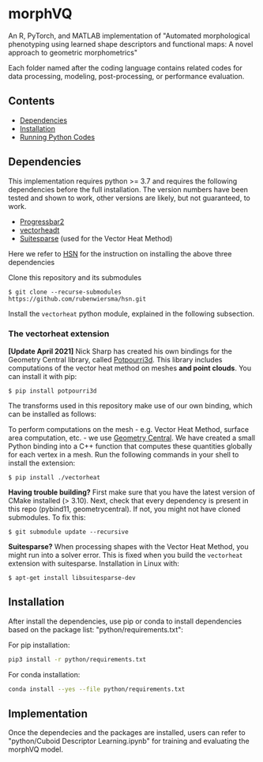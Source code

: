 # morphVQ
An R, PyTorch, and MATLAB implementation of "Automated morphological phenotyping using learned shape descriptors and functional maps: A novel approach to geometric morphometrics"

Each folder named after the coding language contains related codes for data processing, modeling, post-processing, or performance evaluation.


## Contents
  - [Dependencies](#dependencies)
  - [Installation](#installation)
  - [Running Python Codes](#implementation)


## Dependencies
This implementation requires python >= 3.7 and requires the following dependencies before the full installation. The version numbers have been tested and shown to work, other versions are likely, but not guaranteed, to work.

- [Progressbar2](https://pypi.org/project/progressbar2/)
- [vectorheadt](https://github.com/rubenwiersma/hsn)
- [Suitesparse](http://faculty.cse.tamu.edu/davis/suitesparse.html) (used for the Vector Heat Method)

Here we refer to [HSN](https://github.com/rubenwiersma/hsn) for the instruction on installing the above three dependencies


Clone this repository and its submodules
```
$ git clone --recurse-submodules https://github.com/rubenwiersma/hsn.git
```

Install the `vectorheat` python module, explained in the following subsection.

### The vectorheat extension

**[Update April 2021]** Nick Sharp has created his own bindings for the Geometry Central library, called [Potpourri3d](https://github.com/nmwsharp/potpourri3d). This library includes computations of the vector heat method on meshes **and point clouds**. You can install it with pip:
```
$ pip install potpourri3d
```
The transforms used in this repository make use of our own binding, which can be installed as follows:

To perform computations on the mesh - e.g. Vector Heat Method, surface area computation, etc. - we use [Geometry Central](https://geometry-central.net). We have created a small Python binding into a C++ function that computes these quantities globally for each vertex in a mesh. Run the following commands in your shell to install the extension:
```
$ pip install ./vectorheat
```

**Having trouble building?**
First make sure that you have the latest version of CMake installed (> 3.10). Next, check that every dependency is present in this repo (pybind11, geometrycentral). If not, you might not have cloned submodules. To fix this:
```
$ git submodule update --recursive
```

**Suitesparse?** When processing shapes with the Vector Heat Method, you might run into a solver error. This is fixed when you build the `vectorheat` extension with suitesparse. Installation in Linux with:

```
$ apt-get install libsuitesparse-dev

```


## Installation
After install the dependencies, use pip or conda to install dependencies based on the package list: "python/requirements.txt":

For pip installation:
```bash
pip3 install -r python/requirements.txt
```

For conda installation:
```bash
conda install --yes --file python/requirements.txt
```

## Implementation

Once the dependecies and the packages are installed, users can refer to "python/Cuboid Descriptor Learning.ipynb" for training and evaluating the morphVQ model.

